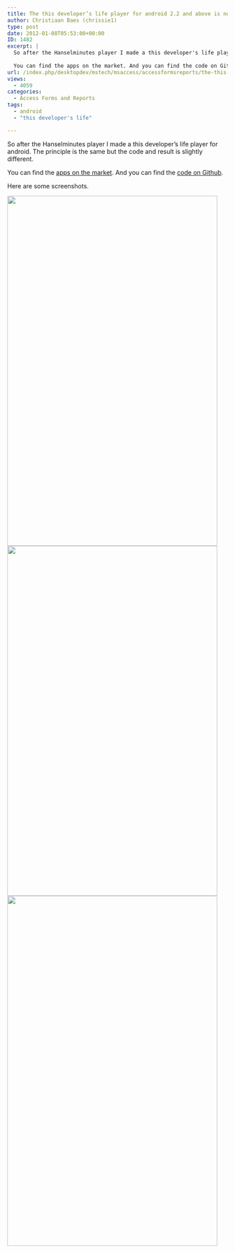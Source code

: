 ```yaml
---
title: The this developer’s life player for android 2.2 and above is now on the market and open source.
author: Christiaan Baes (chrissie1)
type: post
date: 2012-01-08T05:53:00+00:00
ID: 1482
excerpt: |
  So after the Hanselminutes player I made a this developer's life player for android. The principle is the same but the code and result is slightly different.
  
  You can find the apps on the market. And you can find the code on Github
url: /index.php/desktopdev/mstech/msaccess/accessformsreports/the-this-developer-s-life/
views:
  - 4059
categories:
  - Access Forms and Reports
tags:
  - android
  - "this developer's life"

---
```

So after the Hanselminutes player I made a this developer&#8217;s life player for android. The principle is the same but the code and result is slightly different.

You can find the [apps on the market][1]. And you can find the [code on Github][2].

Here are some screenshots.

<div class="image_block">
  <a href="/wp-content/uploads/users/chrissie1/android/TDL/screenshot.png?mtime=1326009067"><img alt="" src="/wp-content/uploads/users/chrissie1/android/TDL/screenshot.png?mtime=1326009067" width="480" height="800" /></a>
</div>

<div class="image_block">
  <a href="/wp-content/uploads/users/chrissie1/android/TDL/screenshot2.png?mtime=1326009084"><img alt="" src="/wp-content/uploads/users/chrissie1/android/TDL/screenshot2.png?mtime=1326009084" width="480" height="800" /></a>
</div>

<div class="image_block">
  <a href="/wp-content/uploads/users/chrissie1/android/TDL/screenshot3.png?mtime=1326009102"><img alt="" src="/wp-content/uploads/users/chrissie1/android/TDL/screenshot3.png?mtime=1326009102" width="480" height="800" /></a>
</div>

 [1]: https://market.android.com/developer?pub=Christiaan+Baes
 [2]: https://github.com/chrissie1/ThisDevelopersLifePlayer
